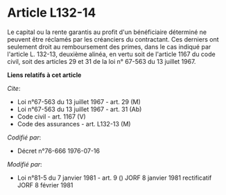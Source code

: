 # Article L132-14

Le capital ou la rente garantis au profit d'un bénéficiaire déterminé ne peuvent être réclamés par les créanciers du
contractant. Ces derniers ont seulement droit au remboursement des primes, dans le cas indiqué par l'article L. 132-13,
deuxième alinéa, en vertu soit de l'article 1167 du code civil, soit des articles 29 et 31 de la loi n° 67-563 du 13 juillet
1967.

**Liens relatifs à cet article**

_Cite_:

  - Loi n°67-563 du 13 juillet 1967 - art. 29 (M)
  - Loi n°67-563 du 13 juillet 1967 - art. 31 (Ab)
  - Code civil - art. 1167 (V)
  - Code des assurances - art. L132-13 (M)

_Codifié par_:

  - Décret n°76-666 1976-07-16

_Modifié par_:

  - Loi n°81-5 du 7 janvier 1981 - art. 9 () JORF 8 janvier 1981 rectificatif JORF 8 février 1981
